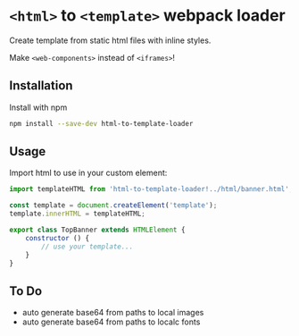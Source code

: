 # `<html>` to `<template>` webpack loader

Create template from static html files with inline styles.

Make `<web-components>` instead of `<iframes>`!

## Installation

Install with npm

```bash
npm install --save-dev html-to-template-loader
```

## Usage

Import html to use in your custom element:

```javascript
import templateHTML from 'html-to-template-loader!../html/banner.html';

const template = document.createElement('template');
template.innerHTML = templateHTML;

export class TopBanner extends HTMLElement {
    constructor () {
        // use your template...
    }
}
```

## To Do
- auto generate base64 from paths to local images
- auto generate base64 from paths to localc fonts
